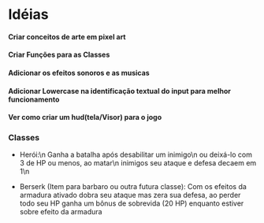 # Idéias 

#### Criar conceitos de arte em pixel art
#### Criar Funções para as Classes
#### Adicionar os efeitos sonoros e as musicas 
#### Adicionar Lowercase na identificação textual do input para melhor funcionamento
#### Ver como criar um hud(tela/Visor) para o jogo 


### Classes
- Herói:\n
Ganha a batalha após desabilitar um inimigo\n 
ou deixá-lo com 3 de HP ou menos, ao matar\n 
inimigos seu ataque e defesa decaem em 1\n

- Berserk (Item para barbaro ou outra futura classe):
Com os efeitos da armadura ativado dobra seu 
ataque mas zera sua defesa, ao perder todo 
seu HP ganha um bônus de sobrevida (20 HP) 
enquanto estiver sobre efeito da armadura
